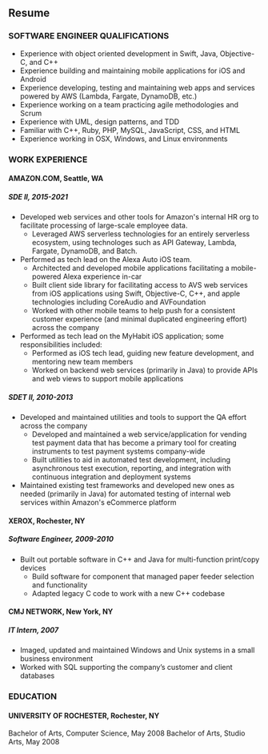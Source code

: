 ## Resume
### SOFTWARE ENGINEER QUALIFICATIONS
* Experience with object oriented development in Swift, Java, Objective-C, and C++
* Experience building and maintaining mobile applications for iOS and Android 
* Experience developing, testing and maintaining web apps and services powered by AWS (Lambda, Fargate, DynamoDB, etc.)
* Experience working on a team practicing agile methodologies and Scrum
* Experience with UML, design patterns, and TDD
* Familiar with C++, Ruby, PHP, MySQL, JavaScript, CSS, and HTML
* Experience working in OSX, Windows, and Linux environments

### WORK EXPERIENCE
#### AMAZON.COM, Seattle, WA
##### SDE II, 2015-2021
* Developed web services and other tools for Amazon's internal HR org to facilitate processing of large-scale employee data.
  * Leveraged AWS serverless technologies for an entirely serverless ecosystem, using technologes such as API Gateway, Lambda, Fargate, DynamoDB, and Batch.
* Performed as tech lead on the Alexa Auto iOS team.
  * Architected and developed mobile applications facilitating a mobile-powered Alexa experience in-car
  * Built client side library for facilitating access to AVS web services from iOS applications using Swift, Objective-C, C++, and apple technologies including CoreAudio and AVFoundation
  * Worked with other mobile teams to help push for a consistent customer experience (and minimal duplicated engineering effort) across the company
* Performed as tech lead on the MyHabit iOS application; some responsibilities included:
  * Performed as iOS tech lead, guiding new feature development, and mentoring new team members
  * Worked on backend web services (primarily in Java) to provide APIs and web views to support mobile applications
##### SDET II, 2010-2013
* Developed and maintained utilities and tools to support the QA effort across the company
  * Developed and maintained a web service/application for vending test payment data that has become a primary tool for creating instruments to test payment systems company-wide
  * Built utilities to aid in automated test development, including asynchronous test execution, reporting, and integration with continuous integration and deployment systems
* Maintained existing test frameworks and developed new ones as needed (primarily in Java) for automated testing of internal web services within Amazon's eCommerce platform

#### XEROX, Rochester, NY
##### Software Engineer, 2009-2010
* Built out portable software in C++ and Java for multi-function print/copy devices
  * Build software for component that managed paper feeder selection and functionality
  * Adapted legacy C code to work with a new C++ codebase

#### CMJ NETWORK, New York, NY
##### IT Intern, 2007
* Imaged, updated and maintained Windows and Unix systems in a small business environment
* Worked with SQL supporting the company’s customer and client databases

### EDUCATION
#### UNIVERSITY OF ROCHESTER, Rochester, NY
Bachelor of Arts, Computer Science, May 2008
Bachelor of Arts, Studio Arts, May 2008

